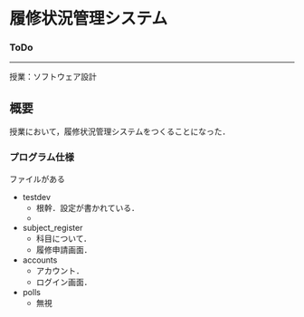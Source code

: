 # 履修状況管理システム
 
### ToDo

------
授業：ソフトウェア設計

## 概要
授業において，履修状況管理システムをつくることになった．

### プログラム仕様
ファイルがある
- testdev
  - 根幹．設定が書かれている．
  - 
- subject_register  
  - 科目について．
  - 履修申請画面．
- accounts
  - アカウント．
  - ログイン画面．
- polls
  - 無視